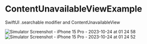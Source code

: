 # ContentUnavailableViewExample
SwiftUI .searchable modifier and ContentUnavailableView

![Simulator Screenshot - iPhone 15 Pro - 2023-10-24 at 01 24 58](https://github.com/fatihdurmaz/ContentUnavailableViewExample/assets/71706970/2bfc3b3c-8f16-4dcc-80c3-270242f54968)
![Simulator Screenshot - iPhone 15 Pro - 2023-10-24 at 01 24 52](https://github.com/fatihdurmaz/ContentUnavailableViewExample/assets/71706970/e86c2395-3f95-4bc3-bec8-db41e40222d5)
